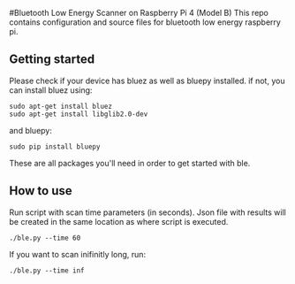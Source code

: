 #Bluetooth Low Energy Scanner on Raspberry Pi 4 (Model B)
This repo contains configuration and source files for bluetooth low energy raspberry pi.


## Getting started
Please check if your device has bluez as well as bluepy installed. if not, you can install bluez using:
```
sudo apt-get install bluez
sudo apt-get install libglib2.0-dev
```
and bluepy:
```
sudo pip install bluepy
```
These are all packages you'll need in order to get started with ble.


## How to use
Run script with scan time parameters (in seconds). Json file with results will be created in the same location as where script is executed.

```
./ble.py --time 60
```

If you want to scan inifinitly long, run:
```
./ble.py --time inf
```

